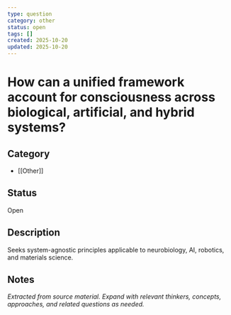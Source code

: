 ```yaml
---
type: question
category: other
status: open
tags: []
created: 2025-10-20
updated: 2025-10-20
---
```


# How can a unified framework account for consciousness across biological, artificial, and hybrid systems?

## Category

- [[Other]]

## Status

Open

## Description

Seeks system-agnostic principles applicable to neurobiology, AI, robotics, and materials science.

## Notes

*Extracted from source material. Expand with relevant thinkers, concepts, approaches, and related questions as needed.*
